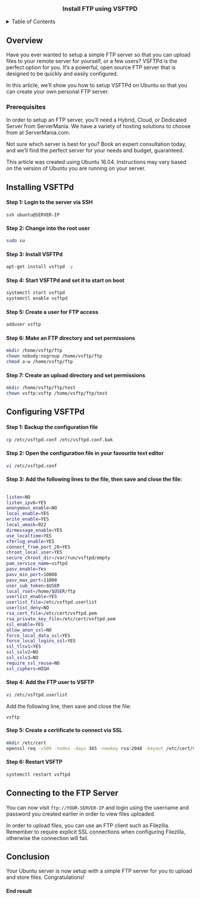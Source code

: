 <div id="top"></div>

<br />
<div align="center">

  <h3 align="center">Install FTP using VSFTPD</h3>


</div>



<!-- TABLE OF CONTENTS -->
<details>
  <summary>Table of Contents</summary>
  <ul>
    <li>
        <a href="#Overview">overview</a>
    </li>
    <li>
      <a href="#Prerequisites">Prerequistes</a>
    </li>
    <li><a href="#Installing-VSFTPd">Installing VSFTPd</a></li>
    <li><a href="#Configuring-VSFTPd">Configuring VSFTPd</a></li>
    <li><a href="#Connecting-to-the-FTP-Server">Connecting to the FTP Server</a></li>
    <li><a href="#Conclusion">Conclusion</a></li>
  </ul>
</details>



<!-- ABOUT THE PROJECT 


[![Product Name Screen Shot][product-screenshot]](https://example.com)-->
## Overview
Have you ever wanted to setup a simple FTP server so that you can upload files to your remote server for yourself, or a few users? VSFTPd is the perfect option for you. It’s a powerful, open source FTP server that is designed to be quickly and easily configured.

In this article, we’ll show you how to setup VSFTPd on Ubuntu so that you can create your own personal FTP server.

### Prerequisites
In order to setup an FTP server, you’ll need a Hybrid, Cloud, or Dedicated Server from ServerMania. We have a variety of hosting solutions to choose from at ServerMania.com.

Not sure which server is best for you? Book an expert consultation today, and we’ll find the perfect server for your needs and budget, guaranteed.

This article was created using Ubuntu 16.04. Instructions may vary based on the version of Ubuntu you are running on your server.

## Installing VSFTPd
#### Step 1: Login to the server via SSH

`ssh ubuntu@SERVER-IP`

#### Step 2: Change into the root user
```sh
sudo su
```
#### Step 3: Install VSFTPd
```sh
apt-get install vsftpd -y
```

#### Step 4: Start VSFTPd and set it to start on boot
```sh
systemctl start vsftpd
systemctl enable vsftpd
```

#### Step 5: Create a user for FTP access
```sh
adduser vsftp
```

#### Step 6: Make an FTP directory and set permissions
```sh
mkdir /home/vsftp/ftp
chown nobody:nogroup /home/vsftp/ftp
chmod a-w /home/vsftp/ftp
```

#### Step 7: Create an upload directory and set permissions
```sh
mkdir /home/vsftp/ftp/test
chown vsftp:vsftp /home/vsftp/ftp/test
```
## Configuring VSFTPd

#### Step 1: Backup the configuration file

```sh
cp /etc/vsftpd.conf /etc/vsftpd.conf.bak
```

#### Step 2: Open the configuration file in your favourite text editor
```sh
vi /etc/vsftpd.conf
```

#### Step 3: Add the following lines to the file, then save and close the file:
```sh

listen=NO
listen_ipv6=YES
anonymous_enable=NO
local_enable=YES
write_enable=YES
local_umask=022
dirmessage_enable=YES
use_localtime=YES
xferlog_enable=YES
connect_from_port_20=YES
chroot_local_user=YES
secure_chroot_dir=/var/run/vsftpd/empty
pam_service_name=vsftpd
pasv_enable=Yes
pasv_min_port=10000
pasv_max_port=11000
user_sub_token=$USER
local_root=/home/$USER/ftp
userlist_enable=YES
userlist_file=/etc/vsftpd.userlist
userlist_deny=NO
rsa_cert_file=/etc/cert/vsftpd.pem
rsa_private_key_file=/etc/cert/vsftpd.pem
ssl_enable=YES
allow_anon_ssl=NO
force_local_data_ssl=YES
force_local_logins_ssl=YES
ssl_tlsv1=YES
ssl_sslv2=NO
ssl_sslv3=NO
require_ssl_reuse=NO
ssl_ciphers=HIGH
```
#### Step 4: Add the FTP user to VSFTP
```sh
vi /etc/vsftpd.userlist
```

Add the following line, then save and close the file:

`vsftp`
#### Step 5: Create a certificate to connect via SSL
```sh
mkdir /etc/cert
openssl req -x509 -nodes -days 365 -newkey rsa:2048 -keyout /etc/cert/vsftpd.pem -out /etc/cert/vsftpd.pem
```

#### Step 6: Restart VSFTP
```sh
systemctl restart vsftpd
```



## Connecting to the FTP Server
You can now visit `ftp://YOUR-SERVER-IP` and login using the username and password you created earlier in order to view files uploaded.

In order to upload files, you can use an FTP client such as Filezilla. Remember to require explicit SSL connections when configuring Filezilla, otherwise the connection will fail.



## Conclusion
Your Ubuntu server is now setup with a simple FTP server for you to upload and store files. Congratulations!
#### End result

<!-- MARKDOWN LINKS & IMAGES -->
<!-- https://www.markdownguide.org/basic-syntax/#reference-style-links -->
[contributors-shield]: https://img.shields.io/github/contributors/othneildrew/Best-README-Template.svg?style=for-the-badge
[contributors-url]: https://github.com/othneildrew/Best-README-Template/graphs/contributors
[forks-shield]: https://img.shields.io/github/forks/othneildrew/Best-README-Template.svg?style=for-the-badge
[forks-url]: https://github.com/othneildrew/Best-README-Template/network/members
[stars-shield]: https://img.shields.io/github/stars/othneildrew/Best-README-Template.svg?style=for-the-badge
[stars-url]: https://github.com/othneildrew/Best-README-Template/stargazers
[issues-shield]: https://img.shields.io/github/issues/othneildrew/Best-README-Template.svg?style=for-the-badge
[issues-url]: https://github.com/othneildrew/Best-README-Template/issues
[license-shield]: https://img.shields.io/github/license/othneildrew/Best-README-Template.svg?style=for-the-badge
[license-url]: https://github.com/othneildrew/Best-README-Template/blob/master/LICENSE.txt
[linkedin-shield]: https://img.shields.io/badge/-LinkedIn-black.svg?style=for-the-badge&logo=linkedin&colorB=555
[linkedin-url]: https://linkedin.com/in/othneildrew
[product-screenshot]: images/screenshot.png
